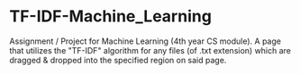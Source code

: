 # TF-IDF-Machine_Learning
Assignment / Project for Machine Learning (4th year CS module). A page that utilizes the "TF-IDF" algorithm for any files (of .txt extension) which are dragged &amp; dropped into the specified region on said page.

